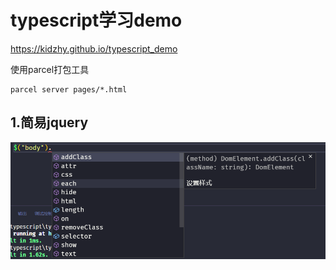 # typescript学习demo

https://kidzhy.github.io/typescript_demo

使用parcel打包工具

    parcel server pages/*.html

## 1.简易jquery
![图片1](./pic/1.jpg)